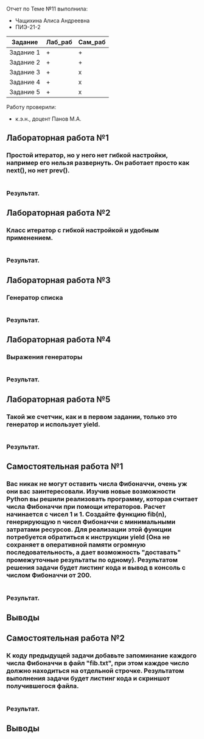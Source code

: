 Отчет по Теме №11 выполнила:
- Чащихина Алиса Андреевна
- ПИЭ-21-2

| Задание | Лаб_раб | Сам_раб |
| ------ | ------ | ------ |
| Задание 1 | + | + |
| Задание 2 | + | + |
| Задание 3 | + | x |
| Задание 4 | + | x |
| Задание 5 | + | x |


Работу проверили:
- к.э.н., доцент Панов М.А.

 ## Лабораторная работа №1
### Простой итератор, но у него нет гибкой настройки, например его нельзя развернуть. Он работает просто как next(), но нет prev().

```python

```

### Результат.


 ## Лабораторная работа №2
### Класс итератор с гибкой настройкой и удобным применением.

```python

```

### Результат.



 ## Лабораторная работа №3
### Генератор списка

```python

```

### Результат.



 ## Лабораторная работа №4
### Выражения генераторы

```python

```

### Результат.



 ## Лабораторная работа №5
### Такой же счетчик, как и в первом задании, только это генератор и использует yield.

```python

```

### Результат.


 ## Самостоятельная работа №1
### Вас никак не могут оставить числа Фибоначчи, очень уж они вас заинтересовали. Изучив новые возможности Python вы решили реализовать программу, которая считает числа Фибоначчи при помощи итераторов. Расчет начинается с чисел 1 и 1. Создайте функцию fib(n), генерирующую n чисел Фибоначчи с минимальными затратами ресурсов. Для реализации этой функции потребуется обратиться к инструкции yield (Она не сохраняет в оперативной памяти огромную последовательность, а дает возможность "доставать" промежуточные результаты по одному). Результатом решения задачи будет листинг кода и вывод в консоль с числом Фибоначчи от 200.

```python

```

### Результат.


## Выводы


 ## Самостоятельная работа №2
### К коду предыдущей задачи добавьте запоминание каждого числа Фибоначчи в файл "fib.txt", при этом каждое число должно находиться на отдельной строчке. Результатом выполнения задачи будет листинг кода и скриншот получившегося файла.

```python

```

### Результат.


## Выводы

